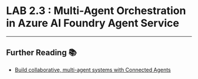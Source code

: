 # LAB 2.3 : Multi-Agent Orchestration in Azure AI Foundry Agent Service

---

## Further Reading 📚

- [Build collaborative, multi-agent systems with Connected Agents](https://learn.microsoft.com/en-us/azure/ai-services/agents/how-to/connected-agents?pivots=portal)
